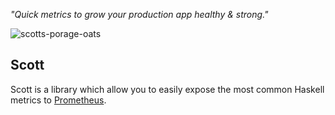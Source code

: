 
_"Quick metrics to grow your production app healthy & strong."_

![scotts-porage-oats](https://cloud.githubusercontent.com/assets/442035/19548306/10c828d2-969e-11e6-86b7-0672655b518f.jpg)

## Scott

Scott is a library which allow you to easily expose the most common Haskell metrics to [Prometheus](https://prometheus.io).
